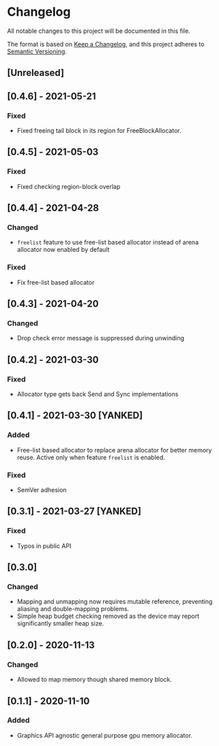 # Changelog
All notable changes to this project will be documented in this file.

The format is based on [Keep a Changelog](https://keepachangelog.com/en/1.0.0/),
and this project adheres to [Semantic Versioning](https://semver.org/spec/v2.0.0.html).

## [Unreleased]

## [0.4.6] - 2021-05-21

### Fixed
- Fixed freeing tail block in its region for FreeBlockAllocator.

## [0.4.5] - 2021-05-03

### Fixed
- Fixed checking region-block overlap

## [0.4.4] - 2021-04-28
### Changed
- `freelist` feature to use free-list based allocator instead of arena allocator now enabled by default

### Fixed
- Fix free-list based allocator

## [0.4.3] - 2021-04-20
### Changed
- Drop check error message is suppressed during unwinding

## [0.4.2] - 2021-03-30
###  Fixed
- Allocator type gets back Send and Sync implementations

## [0.4.1] - 2021-03-30 [YANKED]
### Added
- Free-list based allocator to replace arena allocator for better memory reuse.
  Active only when feature `freelist` is enabled.

### Fixed
- SemVer adhesion

## [0.3.1] - 2021-03-27 [YANKED]
### Fixed
- Typos in public API

## [0.3.0]
### Changed
- Mapping and unmapping now requires mutable reference,
  preventing aliasing and double-mapping problems.
- Simple heap budget checking removed as the device may report
  significantly smaller heap size.


## [0.2.0] - 2020-11-13
### Changed
- Allowed to map memory though shared memory block.

## [0.1.1] - 2020-11-10
### Added
- Graphics API agnostic general purpose gpu memory allocator.
